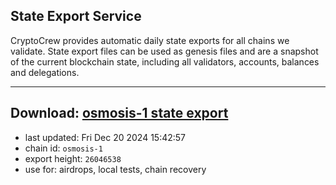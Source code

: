 ## State Export Service
CryptoCrew provides automatic daily state exports for all chains we validate. State export files can be used as genesis files and are a snapshot of the current blockchain state, including all validators, accounts, balances and delegations.

---
**Download: [osmosis-1 state export](https://dl-eu2.ccvalidators.com/SERVICE/osmosis/osmosis-1_export_26046538.json)**
---

- last updated: Fri Dec 20 2024 15:42:57
- chain id: `osmosis-1`
- export height: `26046538`
- use for: airdrops, local tests, chain recovery
